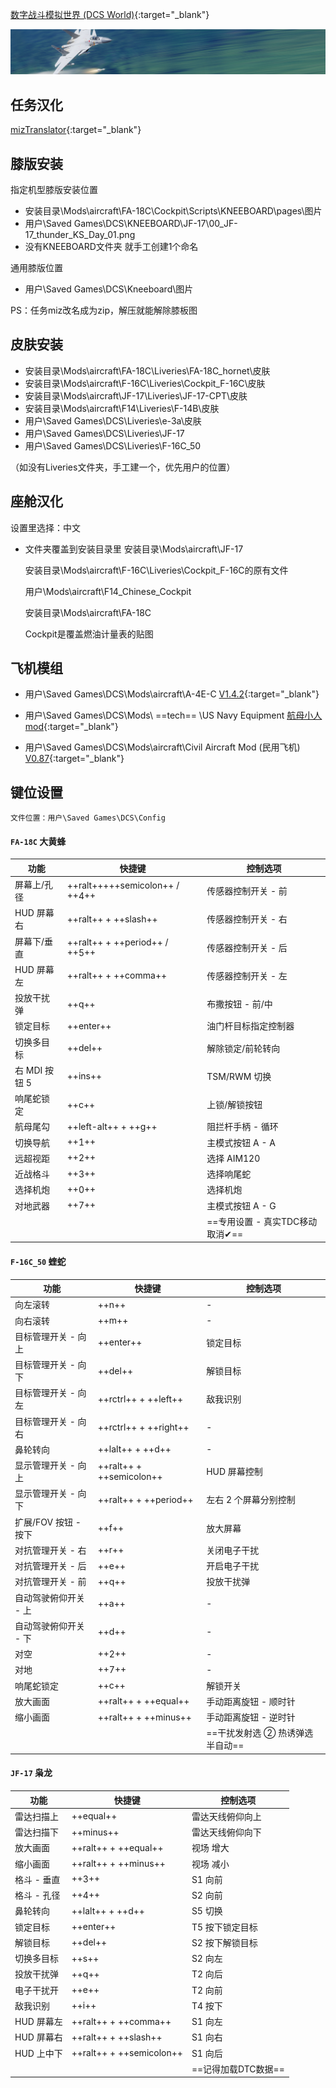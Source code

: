 [数字战斗模拟世界 (DCS World)](https://www.digitalcombatsimulator.com/cn/products/world/){:target="_blank"}

![DCS](https://github.com/mrdyao/mrdyao.github.io/blob/main/docs/%E6%B8%B8%E6%88%8F/images/DCS.png?raw=true)

##  任务汉化

[mizTranslator](https://www.digitalcombatsimulator.com/cn/files/3311465/){:target="_blank"}  

## 膝版安装
指定机型膝版安装位置
 
* 安装目录\Mods\aircraft\FA-18C\Cockpit\Scripts\KNEEBOARD\pages\图片
* 用户\Saved Games\DCS\KNEEBOARD\JF-17\00_JF-17_thunder_KS_Day_01.png
* 没有KNEEBOARD文件夹  就手工创建1个命名

通用膝版位置

* 用户\Saved Games\DCS\Kneeboard\图片

PS：任务miz改名成为zip，解压就能解除膝板图

## 皮肤安装
*  安装目录\Mods\aircraft\FA-18C\Liveries\FA-18C_hornet\皮肤
* 安装目录\Mods\aircraft\F-16C\Liveries\Cockpit_F-16C\皮肤
* 安装目录\Mods\aircraft\JF-17\Liveries\JF-17-CPT\皮肤
* 安装目录\Mods\aircraft\F14\Liveries\F-14B\皮肤
* 用户\Saved Games\DCS\Liveries\e-3a\皮肤
* 用户\Saved Games\DCS\Liveries\JF-17
* 用户\Saved Games\DCS\Liveries\F-16C_50

（如没有Liveries文件夹，手工建一个，优先用户的位置）

## 座舱汉化
设置里选择：中文   

* 文件夹覆盖到安装目录里 安装目录\Mods\aircraft\JF-17 

     安装目录\Mods\aircraft\F-16C\Liveries\Cockpit_F-16C的原有文件

     用户\Mods\aircraft\F14_Chinese_Cockpit

     安装目录\Mods\aircraft\FA-18C

     Cockpit是覆盖燃油计量表的贴图

## 飞机模组

*  用户\Saved Games\DCS\Mods\aircraft\A-4E-C  [V1.4.2](https://github.com/Community-A-4E/community-a4e-c/releases/tag/v1.4.2){:target="_blank"}

*  用户\Saved Games\DCS\Mods\\ ==tech== \US Navy Equipment   [航母小人mod](https://www.digitalcombatsimulator.com/en/files/3301580/){:target="_blank"}

*  用户\Saved Games\DCS\Mods\aircraft\Civil Aircraft Mod (民用飞机) [V0.87](https://e.pcloud.link/publink/show?code=kZnSSnZ0Qsvw5tKgvzON5OYcKDWMJJrL7yX){:target="_blank"}

## 键位设置

`文件位置：用户\Saved Games\DCS\Config`

#### `FA-18C` 大黄蜂

| 功能 | 快捷键                              | 控制选项                    |
| --- |----------------------------------|-------------------------|
| 屏幕上/孔径 | ++ralt+++++semicolon++  /  ++4++ | 传感器控制开关 - 前             |
| HUD 屏幕右 | ++ralt++ + ++slash++             | 传感器控制开关 - 右             |
| 屏幕下/垂直 | ++ralt++ + ++period++  /  ++5++  | 传感器控制开关 - 后             |
| HUD 屏幕左 | ++ralt++ + ++comma++             | 传感器控制开关 - 左             |
| 投放干扰弹 | ++q++                            | 布撒按钮 - 前/中              |
| 锁定目标 | ++enter++                        | 油门杆目标指定控制器              |
| 切换多目标 | ++del++                          | 解除锁定/前轮转向               |
| 右 MDI 按钮 5 | ++ins++                          | TSM/RWM 切换              |
| 响尾蛇锁定 | ++c++                            | 上锁/解锁按钮                 |
| 航母尾勾 | ++left-alt++ + ++g++             | 阻拦杆手柄 - 循环              |
| 切换导航 | ++1++                            | 主模式按钮 A - A             |
| 远超视距 | ++2++                            | 选择 AIM120               |
| 近战格斗 | ++3++                            | 选择响尾蛇                   |
| 选择机炮 | ++0++                            | 选择机炮                    |
| 对地武器 | ++7++                            | 主模式按钮 A - G             |
||                                  | ==专用设置 - 真实TDC移动 取消✔== |
    

#### `F-16C_50` 蝰蛇

| 功能 | 快捷键                      | 控制选项                 |
| --- |--------------------------|----------------------|
| 向左滚转 | ++n++                    | -                    |
| 向右滚转 | ++m++                    | -                    |
| 目标管理开关 - 向上 | ++enter++                | 锁定目标                 |
| 目标管理开关 - 向下 | ++del++                  | 解锁目标                 |
| 目标管理开关 - 向左 | ++rctrl++ + ++left++     | 敌我识别                 |
| 目标管理开关 - 向右 | ++rctrl++ + ++right++    | -                    |
| 鼻轮转向 | ++lalt++ + ++d++         | -                    |
| 显示管理开关 - 向上 | ++ralt++ + ++semicolon++ | HUD 屏幕控制             |
| 显示管理开关 - 向下 | ++ralt++ + ++period++    | 左右 2 个屏幕分别控制         |
| 扩展/FOV 按钮 - 按下 | ++f++                    | 放大屏幕                 |
| 对抗管理开关 - 右 | ++r++                    | 关闭电子干扰               |
| 对抗管理开关 - 后 | ++e++                    | 开启电子干扰               |
| 对抗管理开关 - 前 | ++q++                    | 投放干扰弹                |
| 自动驾驶俯仰开关 - 上 | ++a++                    | -                    |
| 自动驾驶俯仰开关 - 下 | ++d++                    | -                    |
| 对空 | ++2++                    | -                    |
| 对地 | ++7++                    | -                    |
| 响尾蛇锁定 | ++c++                    | 解锁开关                 |
| 放大画面 | ++ralt++ + ++equal++    | 手动距离旋钮 - 顺时针         |
| 缩小画面 | ++ralt++ + ++minus++         | 手动距离旋钮 - 逆时针         |
|     |                          | ==干扰发射选 ② 热诱弹选 半自动== |


#### `JF-17`  枭龙

| 功能 | 快捷键                  | 控制选项          |
| --- |----------------------|---------------|
| 雷达扫描上 | ++equal++            | 雷达天线俯仰向上      |
| 雷达扫描下 | ++minus++            | 雷达天线俯仰向下      |
| 放大画面 | ++ralt++ + ++equal++ | 视场 增大         |
| 缩小画面 | ++ralt++ + ++minus++ | 视场 减小         |
| 格斗 - 垂直 | ++3++                | S1 向前         |
| 格斗 - 孔径 | ++4++                | S2 向前         |
| 鼻轮转向 | ++lalt++ + ++d++     | S5 切换         |
| 锁定目标 | ++enter++            | T5 按下锁定目标     |
| 解锁目标 | ++del++              | S2 按下解锁目标     |
| 切换多目标 | ++s++                | S2 向左         |
| 投放干扰弹 | ++q++                | T2 向后         |
| 电子干扰开 | ++e++                | T2 向前         |
| 敌我识别 | ++i++                | T4 按下         |
| HUD 屏幕左 | ++ralt++ + ++comma++ | S1 向左         |
| HUD 屏幕右 | ++ralt++ + ++slash++ | S1 向右         |
| HUD 上中下 |  ++ralt++ + ++semicolon++   | S1 向后         |
|         |                      | ==记得加载DTC数据== |
    